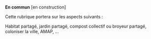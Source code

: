 **En commun** [en construction]


Cette rubrique portera sur les aspects suivants :


Habitat partagé, jardin partagé, compost collectif ou broyeur partagé, coloniser la ville, AMAP, …
